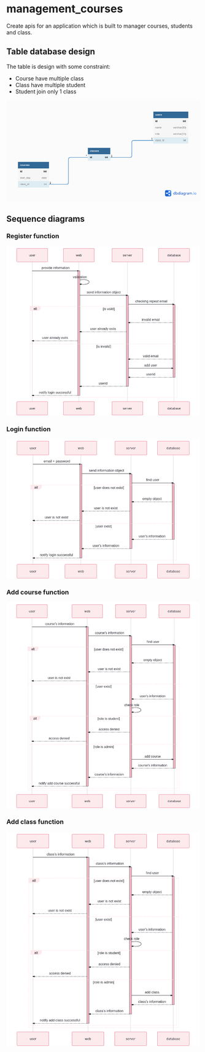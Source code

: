 # management_courses
Create apis for an application which is built to manager courses, students and class.

## Table database design
The table is design with some constraint:
+ Course have multiple class
+ Class have multiple student
+ Student join only 1 class

<img src="./image/database design.png">

## Sequence diagrams

### Register function
<img src="./image/register.png">

### Login function
<img src="./image/login.png">

### Add course function
<img src="./image/addcourse.png">

### Add class function
<img src="./image/addclass.png">
